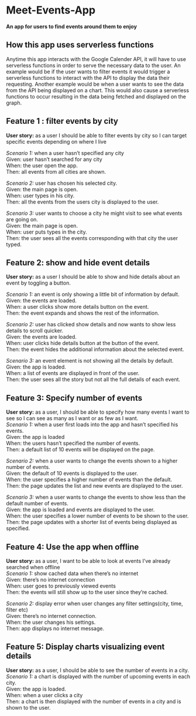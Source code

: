 # Meet-Events-App

**An app for users to find events around them to enjoy**

## How this app uses serverless functions

Anytime this app interacts with the Google Calender API, it will have to use serverless functions in order to serve the necessary data to the user. An example would be if the user wants to filter events it would trigger a serverless functions to interact with the API to display the data their requesting. Another example would be when a user wants to see the data from the API being displayed on a chart. This would also cause a serverless functions to occur resulting in the data being fetched and displayed on the graph.

## Feature 1 : filter events by city

**User story:** as a user I should be able to filter events by city so I can target specific events depending on where I live

_Scenario 1:_ when a user hasn’t specified any city </br>
Given: user hasn’t searched for any city </br>
When: the user open the app. </br>
Then: all events from all cities are shown. </br>

_Scenario 2:_ user has chosen his selected city. </br>
Given: the main page is open. </br>
When: user types in his city. </br>
Then: all the events from the users city is displayed to the user. </br>

_Scenario 3:_ user wants to choose a city he might visit to see what events are going on. </br>
Given: the main page is open. </br>
When: user puts types in the city. </br>
Then: the user sees all the events corresponding with that city the user typed. </br>

## Feature 2: show and hide event details

**User story:** as a user I should be able to show and hide details about an event by toggling a button.

_Scenario 1:_ an event is only showing a little bit of information by default. </br>
Given: the events are loaded. </br>
When: a user clicks show more details button on the event. </br>
Then: the event expands and shows the rest of the information. </br>

_Scenario 2:_ user has clicked show details and now wants to show less details to scroll quicker. </br>
Given: the events are loaded. </br>
When: user clicks hide details button at the button of the event. </br>
Then: the event hides the additional information about the selected event. </br>

_Scenario 3:_ an event element is not showing all the details by default. </br>
Given: the app is loaded. </br>
When: a list of events are displayed in front of the user. </br>
Then: the user sees all the story but not all the full details of each event. </br>

## Feature 3: Specify number of events

**User story:** as a user, I should be able to specify how many events I want to see so I can see as many as I want or as few as I want. </br>
_Scenario 1:_ when a user first loads into the app and hasn’t specified his events. </br>
Given: the app is loaded </br>
When: the users hasn’t specified the number of events. </br>
Then: a default list of 10 events will be displayed on the page. </br>

_Scenario 2:_ when a user wants to change the events shown to a higher number of events. </br>
Given: the default of 10 events is displayed to the user. </br>
When: the user specifies a higher number of events than the default. </br>
Then: the page updates the list and new events are displayed to the user. </br>

_Scenario 3:_ when a user wants to change the events to show less than the default number of events. </br>
Given: the app is loaded and events are displayed to the user. </br>
When: the user specifies a lower number of events to be shown to the user. </br>
Then: the page updates with a shorter list of events being displayed as specified. </br>

## Feature 4: Use the app when offline

**User story:** as a user, I want to be able to look at events I’ve already searched when offline </br>
_Scenario 1:_ show cached data when there’s no internet </br>
Given: there’s no internet connection </br>
When: user goes to previously viewed events </br>
Then: the events will still show up to the user since they’re cached. </br>

_Scenario 2:_ display error when user changes any filter settings(city, time, filter etc) </br>
Given: there’s no internet connection. </br>
When: the user changes his settings. </br>
Then: app displays no internet message. </br>

## Feature 5: Display charts visualizing event details

**User story:** as a user, I should be able to see the number of events in a city. </br>
_Scenario 1:_ a chart is displayed with the number of upcoming events in each city. </br>
Given: the app is loaded. </br>
When: when a user clicks a city </br>
Then: a chart is then displayed with the number of events in a city and is shown to the user.
